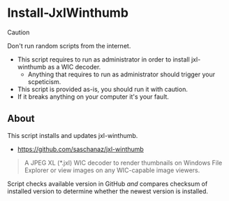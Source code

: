 # Install-JxlWinthumb

> [!CAUTION]
> Don't run random scripts from the internet.
>
> * This script requires to run as administrator in order to install jxl-winthumb as a WIC decoder.
>   * Anything that requires to run as administrator should trigger your scpeticism.
> * This script is provided as-is, you should run it with caution.
> * If it breaks anything on your computer it's your fault.

## About

This script installs and updates jxl-winthumb.

* <https://github.com/saschanaz/jxl-winthumb>

> A JPEG XL (*.jxl) WIC decoder to render thumbnails on Windows File Explorer or view images on any WIC-capable image viewers.

Script checks available version in GitHub _and_ compares checksum of installed version to determine whether the newest version is installed.
